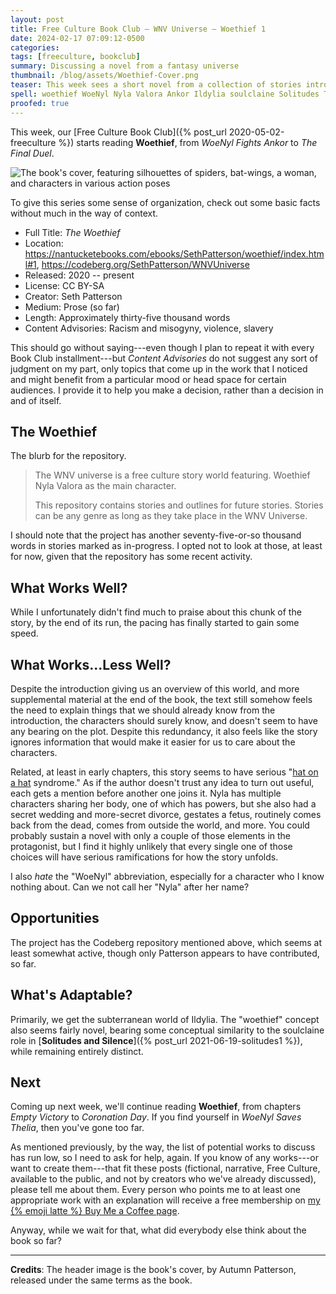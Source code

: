 ```yaml
---
layout: post
title: Free Culture Book Club — WNV Universe — Woethief 1
date: 2024-02-17 07:09:12-0500
categories:
tags: [freeculture, bookclub]
summary: Discussing a novel from a fantasy universe
thumbnail: /blog/assets/Woethief-Cover.png
teaser: This week sees a short novel from a collection of stories introducing a complex fantasy world.
spell: woethief WoeNyl Nyla Valora Ankor Ildylia soulclaine Solitudes Thelia
proofed: true
---
```


This week, our [Free Culture Book Club]({% post_url 2020-05-02-freeculture %}) starts reading **Woethief**, from *WoeNyl Fights Ankor* to *The Final Duel*.

![The book's cover, featuring silhouettes of spiders, bat-wings, a woman, and characters in various action poses](/blog/assets/Woethief-Cover.png "Will this cover prove itself as recounting the plot faster than the book itself?  Time will tell...")

To give this series some sense of organization, check out some basic facts without much in the way of context.

 * Full Title:  *The Woethief*
 * Location:  <https://nantucketebooks.com/ebooks/SethPatterson/woethief/index.html#1>, <https://codeberg.org/SethPatterson/WNVUniverse>
 * Released:  2020 -- present
 * License:  CC BY-SA
 * Creator:  Seth Patterson
 * Medium:  Prose (so far)
 * Length:  Approximately thirty-five thousand words
 * Content Advisories:  Racism and misogyny, violence, slavery

This should go without saying---even though I plan to repeat it with every Book Club installment---but *Content Advisories* do not suggest any sort of judgment on my part, only topics that come up in the work that I noticed and might benefit from a particular mood or head space for certain audiences.  I provide it to help you make a decision, rather than a decision in and of itself.

## The Woethief

The blurb for the repository.

 > The WNV universe is a free culture story world featuring. Woethief Nyla Valora as the main character.
 >
 > This repository contains stories and outlines for future stories. Stories can be any genre as long as they take place in the WNV Universe.

I should note that the project has another seventy-five-or-so thousand words in stories marked as in-progress.  I opted not to look at those, at least for now, given that the repository has some recent activity.

## What Works Well?

While I unfortunately didn't find much to praise about this chunk of the story, by the end of its run, the pacing has finally started to gain some speed.

## What Works...Less Well?

Despite the introduction giving us an overview of this world, and more supplemental material at the end of the book, the text still somehow feels the need to explain things that we should already know from the introduction, the characters should surely know, and doesn't seem to have any bearing on the plot.  Despite this redundancy, it also feels like the story ignores information that would make it easier for us to care about the characters.

Related, at least in early chapters, this story seems to have serious "[hat on a hat](https://en.wiktionary.org/wiki/put_a_hat_on_a_hat) syndrome."  As if the author doesn't trust any idea to turn out useful, each gets a mention before another one joins it.  Nyla has multiple characters sharing her body, one of which has powers, but she also had a secret wedding and more-secret divorce, gestates a fetus, routinely comes back from the dead, comes from outside the world, and more.  You could probably sustain a novel with only a couple of those elements in the protagonist, but I find it highly unlikely that every single one of those choices will have serious ramifications for how the story unfolds.

I also *hate* the "WoeNyl" abbreviation, especially for a character who I know nothing about.  Can we not call her "Nyla" after her name?

## Opportunities

The project has the Codeberg repository mentioned above, which seems at least somewhat active, though only Patterson appears to have contributed, so far.

## What's Adaptable?

Primarily, we get the subterranean world of Ildylia.  The "woethief" concept also seems fairly novel, bearing some conceptual similarity to the soulclaine role in [**Solitudes and Silence**]({% post_url 2021-06-19-solitudes1 %}), while remaining entirely distinct.

## Next

Coming up next week, we'll continue reading **Woethief**, from chapters *Empty Victory* to *Coronation Day*.  If you find yourself in *WoeNyl Saves Thelia*, then you've gone too far.

As mentioned previously, by the way, the list of potential works to discuss has run low, so I need to ask for help, again.  If you know of any works---or want to create them---that fit these posts (fictional, narrative, Free Culture, available to the public, and not by creators who we've already discussed), please tell me about them.  Every person who points me to at least one appropriate work with an explanation will receive a free membership on [my {% emoji latte %} Buy Me a Coffee page](https://buymeacoffee.com/jcolag).

Anyway, while we wait for that, what did everybody else think about the book so far?

* * *

**Credits**:  The header image is the book's cover, by Autumn Patterson, released under the same terms as the book.
